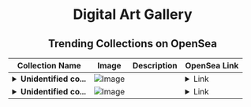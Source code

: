<div align="center">

# Digital Art Gallery

## Trending Collections on OpenSea

| Collection Name                       | Image                                                                                     | Description                       | OpenSea Link                                                                                          |
|---------------------------------------|-------------------------------------------------------------------------------------------|-----------------------------------|--------------------------------------------------------------------------------------------------------|
| **<details><summary>Unidentified co...</summary>Unidentified contract e04ac347-e699-4d8f-8c74-3c5892357226</details>** | ![Image](https://i.seadn.io/s/raw/files/7bcffd5e974c148aaba93cda878384a5.png?w=500&auto=format?w=200&auto=format) |  | <details><summary>Link</summary>[Unidentified contract e04ac347-e699-4d8f-8c74-3c5892357226](https://opensea.io/collection/unidentified-contract-e04ac347-e699-4d8f-8c74-3c58)</details> |
| **<details><summary>Unidentified co...</summary>Unidentified contract 6612cbea-82f9-450c-9c42-c77647a7d63e</details>** | ![Image](https://i.seadn.io/s/raw/files/7bcffd5e974c148aaba93cda878384a5.png?w=500&auto=format?w=200&auto=format) |  | <details><summary>Link</summary>[Unidentified contract 6612cbea-82f9-450c-9c42-c77647a7d63e](https://opensea.io/collection/unidentified-contract-6612cbea-82f9-450c-9c42-c776)</details> |

</div>